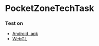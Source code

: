 # PocketZoneTechTask

### Test on
- [Android .apk](https://drive.google.com/file/d/1-j2RkYqUQpjM3P61SZ00cTkEFwNtMU19/view?usp=sharing)
- [WebGL](https://inyan.itch.io/pocketzone)
